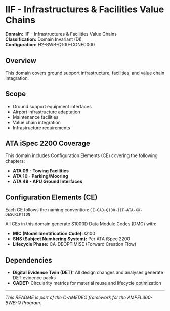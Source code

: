 # IIF - Infrastructures & Facilities Value Chains

**Domain:** IIF - Infrastructures & Facilities Value Chains  
**Classification:** Domain Invariant (DI)  
**Configuration:** H2-BWB-Q100-CONF0000  

## Overview

This domain covers ground support infrastructure, facilities, and value chain integration.

## Scope

- Ground support equipment interfaces
- Airport infrastructure adaptation
- Maintenance facilities
- Value chain integration
- Infrastructure requirements

## ATA iSpec 2200 Coverage

This domain includes Configuration Elements (CE) covering the following chapters:

- **ATA 09 - Towing Facilities**
- **ATA 10 - Parking/Mooring**
- **ATA 49 - APU Ground Interfaces**

## Configuration Elements (CE)

Each CE follows the naming convention: `CE-CAD-Q100-IIF-ATA-XX-DESCRIPTION`

All CEs in this domain generate S1000D Data Module Codes (DMC) with:
- **MIC (Model Identification Code):** Q100
- **SNS (Subject Numbering System):** Per ATA iSpec 2200
- **Lifecycle Phase:** CA-DEOPTIMISE (Forward Creation Flow)

## Dependencies

- **Digital Evidence Twin (DET):** All design changes and analyses generate DET evidence packs
- **CADET:** Circularity metrics for material reuse and lifecycle optimization

---

*This README is part of the C-AMEDEO framework for the AMPEL360-BWB-Q Program.*